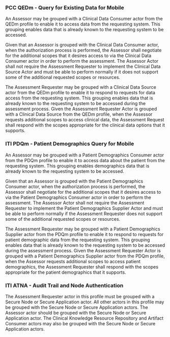 <style type="text/css">
/* Hack to align content with IHE Profile numbering */
h2, h3, h4, h5, h6 {
    --heading-prefix: "15.6";
}</style>

### PCC QEDm - Query for Existing Data for Mobile

An Assessor may be grouped with a Clinical Data Consumer actor from the
QEDm profile to enable it to access data from the requesting system.
This grouping enables data that is already known to the requesting
system to be accessed.

Given that an Assessor is grouped with the Clinical Data Consumer actor,
when the authorization process is performed, the Assessor shall
negotiate for the additional scopes that it desires access to via the
Clinical Data Consumer actor in order to perform the assessment. The
Assessor Actor shall not require the Assessment Requester to implement
the Clinical Data Source Actor and must be able to perform normally if
it does not support some of the additional requested scopes or
resources.

The Assessment Requester may be grouped with a Clinical Data Source
actor from the QEDm profile to enable it to respond to requests for data
access from the requesting system. This grouping enables data that is
already known to the requesting system to be accessed during the
assessment process. Given the Assessment Requester Actor is grouped with
a Clinical Data Source from the QEDm profile, when the Assessor requests
additional scopes to access clinical data, the Assessment Request shall
respond with the scopes appropriate for the clinical data options that
it supports.

### ITI PDQm - Patient Demographics Query for Mobile

An Assessor may be grouped with a Patient Demographics Consumer actor
from the PDQm profile to enable it to access data about the patient from
the requesting system. This grouping enables demographics data that is
already known to the requesting system to be accessed.

Given that an Assessor is grouped with the Patient Demographics Consumer
actor, when the authorization process is performed, the Assessor shall
negotiate for the additional scopes that it desires access to via the
Patient Demographics Consumer actor in order to perform the assessment.
The Assessor Actor shall not require the Assessment Requester to
implement the Patient Demographics Supplier Actor and must be able to
perform normally if the Assessment Requester does not support some of
the additional requested scopes or resources.

The Assessment Requester may be grouped with a Patient Demographics
Supplier actor from the PDQm profile to enable it to respond to requests
for patient demographic data from the requesting system. This grouping
enables data that is already known to the requesting system to be
accessed during the assessment process. Given the Assessment Requester
Actor is grouped with a Patient Demographics Supplier actor from the
PDQm profile, when the Assessor requests additional scopes to access
patient demographics, the Assessment Requester shall respond with the
scopes appropriate for the patient demographics that it supports.

### ITI ATNA - Audit Trail and Node Authentication

The Assessment Requester actor in this profile must be grouped with a
Secure Node or Secure Application actor. All other actors in this
profile may be grouped with the Secure Node or Secure Application
actors. The Assessor actor should be grouped with the Secure Node or
Secure Application actor. The Clinical Knowledge Resource Repository and
Artifact Consumer actors may also be grouped with the Secure Node or
Secure Application actors.